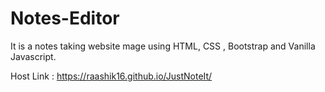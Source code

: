 # Notes-Editor
It is a notes taking website mage using HTML, CSS , Bootstrap and Vanilla Javascript.

Host Link : https://raashik16.github.io/JustNoteIt/
